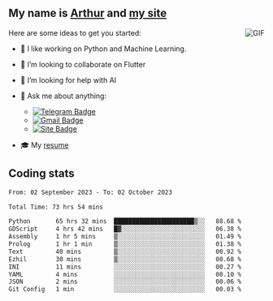 
## My name is [Arthur](https://www.linkedin.com/in/arthur-novais-201420/) and [my site](https://arthurcn96.github.io/)

<!--
**Arthurcn96/Arthurcn96** is a ✨ _special_ ✨ repository because its `README.md` (this file) appears on your GitHub profile.
-->
<img align="right"  max-width="440" max-height="240" alt="GIF" src="https://raw.githubusercontent.com/Arthurcn96/Arthurcn96/master/helloThere.gif" />

Here are some ideas to get you started:

- 🤖 I like working on Python and Machine Learning.
- 👯 I’m looking to collaborate on Flutter
- 🤔 I’m looking for help with AI
- 💬 Ask me about anything:
    - [![Telegram Badge](https://img.shields.io/badge/-@Arthurcn9-0088cc?style=for-the-badge&logo=Telegram&logoColor=white)](https://t.me/Arthurcn9)
    - [![Gmail Badge](https://img.shields.io/badge/-@Arthurcn9-red?style=for-the-badge&logo=Gmail&logoColor=white)](mailto:Arthurcn96@gmail.com)
    - [![Site Badge](https://img.shields.io/badge/arthurcn96.github.io-informational?style=for-the-badge&logo=internetexplorer)](https://arthurcn96.github.io/)

- 🎓 My [resume](https://github.com/Arthurcn96/resume/blob/master/Resume_PT-BR.pdf)


## Coding stats
<!--START_SECTION:waka-->

```txt
From: 02 September 2023 - To: 02 October 2023

Total Time: 73 hrs 54 mins

Python       65 hrs 32 mins  ██████████████████████▒░░   88.68 %
GDScript     4 hrs 42 mins   █▓░░░░░░░░░░░░░░░░░░░░░░░   06.38 %
Assembly     1 hr 5 mins     ▒░░░░░░░░░░░░░░░░░░░░░░░░   01.49 %
Prolog       1 hr 1 min      ▒░░░░░░░░░░░░░░░░░░░░░░░░   01.38 %
Text         40 mins         ▒░░░░░░░░░░░░░░░░░░░░░░░░   00.92 %
Ezhil        30 mins         ▒░░░░░░░░░░░░░░░░░░░░░░░░   00.68 %
INI          11 mins         ░░░░░░░░░░░░░░░░░░░░░░░░░   00.27 %
YAML         4 mins          ░░░░░░░░░░░░░░░░░░░░░░░░░   00.10 %
JSON         2 mins          ░░░░░░░░░░░░░░░░░░░░░░░░░   00.06 %
Git Config   1 min           ░░░░░░░░░░░░░░░░░░░░░░░░░   00.03 %
```

<!--END_SECTION:waka-->
